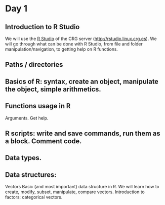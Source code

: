 # <b>Day 1</b>

## Introduction to R Studio

We will use the [R Studio](https://www.rstudio.com/) of the CRG server (http://rstudio.linux.crg.es). We will go through what can be done with R Studio, from file and folder manipulation/navigation, to getting help on R functions.

## Paths / directories

## Basics of R: syntax, create an object, manipulate the object, simple arithmetics.

## Functions usage in R
Arguments. Get help.
   
## R scripts: write and save commands, run them as a block. Comment code.
    
## Data types.
    
## Data structures:
Vectors
Basic (and most important) data structure in R. We will learn how to create, modify, subset, manipulate, compare vectors.
Introduction to factors: categorical vectors.
